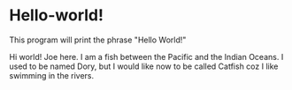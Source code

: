 # Hello-world!
This program will print the phrase "Hello World!"

Hi world! Joe here.
I am a fish between the Pacific and the Indian Oceans. I used to be named Dory, but
I would like now to be called Catfish coz I like swimming in the rivers.

